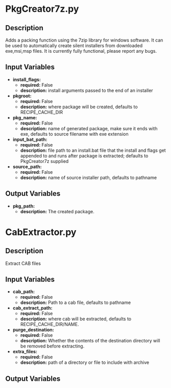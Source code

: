 # PkgCreator7z.py

## Description
Adds a packing function using the 7zip library for windows software.  It can be used to automatically create silent installers from downloaded exe,msi,msp files.  It is currently fully functional, please report any bugs.

## Input Variables
- **install\_flags:**
    - **required:** False
    - **description:** install arguments passed to the end of an installer
- **pkgroot:**
    - **required:** False
    - **description:** where package will be created, defaults to RECIPE_CACHE_DIR
- **pkg\_name:**
    - **required:** False
    - **description:** name of generated package, make sure it ends with exe, defaults to source filename with exe extension
- **input\_bat\_path:**
    - **required:** False
    - **description:** file path to an install.bat file that the install and flags get appended to and runs after package is extracted; defaults to PkgCreator7z supplied
- **source\_path:**
    - **required:** False
    - **description:** name of source installer path, defaults to pathname

## Output Variables
- **pkg\_path:**
    - **description:** The created package.



# CabExtractor.py

## Description
Extract CAB files

## Input Variables
- **cab\_path:**
    - **required:** False
    - **description:** Path to a cab file, defaults to pathname
- **cab\_extract\_path:**
    - **required:** False
    - **description:** where cab will be extracted, defaults to RECIPE_CACHE_DIR/NAME.
- **purge\_destination:**
    - **required:** False
    - **description:** Whether the contents of the destination directory will be removed before extracting.
- **extra\_files:**
    - **required:** False
    - **description:** path of a directory or file to include with archive

## Output Variables
